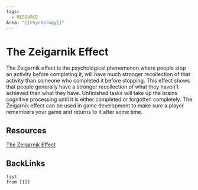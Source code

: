 ```yaml
---
tags:
  - RESOURCE
Area: "[[Psychology]]"
---
```


# The Zeigarnik Effect
The Zeigarnik effect is the psychological phenomenon where people stop an activity before completing it, will have much stronger recollection of that activity than someone who completed it before stopping.
This effect shows that people generally have a stronger recollection of what they haven't achieved than what they have. Unfinished tasks will take up the brains cognitive processing until it is either completed or forgotten completely.
The Zeigarnik effect can be used in game development to make sure a player remembers your game and returns to it after some time.

## Resources
[The Zeigarnik Effect](https://www.psychologytoday.com/us/basics/zeigarnik-effect)

## BackLinks

```dataview
list
from [[]]
```

